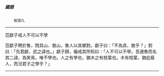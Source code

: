 

##### 國語
　　`晉語九`

* * *

范獻子戒人不可以不學

范獻子聘於魯，問具山、敖山，魯人以其鄉對。獻子曰：「不為具、敖乎？」對曰：「先君獻、武之諱也。」獻子歸，徧戒其所知曰：「人不可以不學。吾適魯而名其二諱，為笑焉，唯不學也。人之有學也，猶木之有枝葉也。木有枝葉，猶庇廕人，而況君子之學乎？」

* * *


